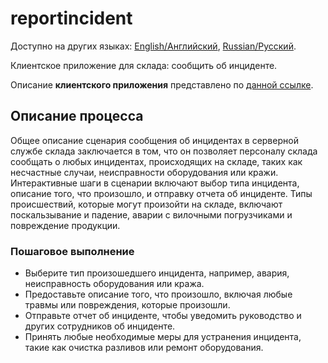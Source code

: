 # reportincident

Доступно на других языках: [English/Английский](reportincident.md), [Russian/Русский](reportincident.ru.md). 

Клиентское приложение для склада: сообщить об инциденте.

Описание **клиентского приложения** представлено по [данной ссылке](../../frontend/warehouseclient.ru.md).

## Описание процесса

Общее описание сценария сообщения об инцидентах в серверной службе склада заключается в том, что он позволяет персоналу склада сообщать о любых инцидентах, происходящих на складе, таких как несчастные случаи, неисправности оборудования или кражи.
Интерактивные шаги в сценарии включают выбор типа инцидента, описание того, что произошло, и отправку отчета об инциденте.
Типы происшествий, которые могут произойти на складе, включают поскальзывание и падение, аварии с вилочными погрузчиками и повреждение продукции.

### Пошаговое выполнение

- Выберите тип произошедшего инцидента, например, авария, неисправность оборудования или кража.
- Предоставьте описание того, что произошло, включая любые травмы или повреждения, которые произошли.
- Отправьте отчет об инциденте, чтобы уведомить руководство и других сотрудников об инциденте.
- Принять любые необходимые меры для устранения инцидента, такие как очистка разливов или ремонт оборудования.
